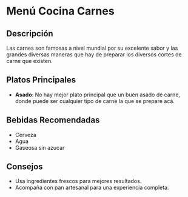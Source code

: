 # Menú Cocina Carnes

## Descripción
Las carnes son famosas a nivel mundial por su excelente sabor y las grandes diversas maneras que hay de preparar los diversos cortes de carne que existen.

## Platos Principales
- **Asado**: No hay mejor plato principal que un buen asado de carne, donde puede ser cualquier tipo de carne la que se prepare acá.

## Bebidas Recomendadas
- Cerveza
- Agua
- Gaseosa sin azucar

## Consejos
- Usa ingredientes frescos para mejores resultados.
- Acompaña con pan artesanal para una experiencia completa.
